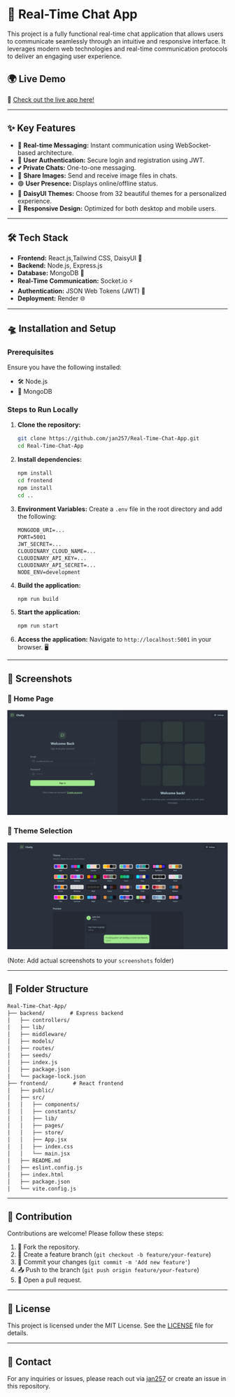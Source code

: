 # 🚀 Real-Time Chat App

This project is a fully functional real-time chat application that allows users to communicate seamlessly through an intuitive and responsive interface. It leverages modern web technologies and real-time communication protocols to deliver an engaging user experience.

## 🌍 Live Demo
🔗 [Check out the live app here!](https://real-time-chat-app-djx2.onrender.com)

---

## ✨ Key Features
- 💬 **Real-time Messaging:** Instant communication using WebSocket-based architecture.
- 🔐 **User Authentication:** Secure login and registration using JWT.
- 💕 **Private Chats:** One-to-one messaging.
- 📸 **Share Images:** Send and receive image files in chats.
- 🟢 **User Presence:** Displays online/offline status.
- 🎨 **DaisyUI Themes:** Choose from 32 beautiful themes for a personalized experience.
- 📱 **Responsive Design:** Optimized for both desktop and mobile users.

---

## 🛠️ Tech Stack
- **Frontend:** React.js,Tailwind CSS, DaisyUI 🌼
- **Backend:** Node.js, Express.js
- **Database:** MongoDB 🍃
- **Real-Time Communication:** Socket.io ⚡
- **Authentication:** JSON Web Tokens (JWT) 🔑
- **Deployment:** Render 🌐

---

## 🛸 Installation and Setup

### Prerequisites
Ensure you have the following installed:
- 🛠️ Node.js
- 🍃 MongoDB

### Steps to Run Locally
1. **Clone the repository:**
   ```bash
   git clone https://github.com/jan257/Real-Time-Chat-App.git
   cd Real-Time-Chat-App
   ```

2. **Install dependencies:**
   ```bash
   npm install 
   cd frontend
   npm install
   cd ..
   ```

3. **Environment Variables:**
   Create a `.env` file in the root directory and add the following:
   ```env
   MONGODB_URI=...
   PORT=5001
   JWT_SECRET=...
   CLOUDINARY_CLOUD_NAME=...
   CLOUDINARY_API_KEY=...
   CLOUDINARY_API_SECRET=...
   NODE_ENV=development
   ```

4. **Build the application:**
   ```bash
   npm run build
   ```

5. **Start the application:**
   ```bash
   npm run start
   ```

6. **Access the application:**
   Navigate to `http://localhost:5001` in your browser. 🖥️

---

## 📸 Screenshots
### 🌟 Home Page
![Home Page Screenshot](screenshots/homepage.png)

### 🎨 Theme Selection
![Theme Selection Screenshot](screenshots/themeselection.png)

(Note: Add actual screenshots to your `screenshots` folder)

---

## 📁 Folder Structure
```
Real-Time-Chat-App/
├── backend/        # Express backend
│   ├── controllers/
│   ├── lib/
│   ├── middleware/
│   ├── models/
│   ├── routes/
│   ├── seeds/
│   ├── index.js
│   ├── package.json
│   └── package-lock.json
├── frontend/        # React frontend
│   ├── public/
│   ├── src/
│   │   ├── components/
│   │   ├── constants/
│   │   ├── lib/
│   │   ├── pages/
│   │   ├── store/
│   │   ├── App.jsx
│   │   ├── index.css
│   │   └── main.jsx
│   ├── README.md
│   ├── eslint.config.js
│   ├── index.html
│   ├── package.json
│   └── vite.config.js
```

---

## 🤝 Contribution
Contributions are welcome! Please follow these steps:
1. 🍴 Fork the repository.
2. 🌿 Create a feature branch (`git checkout -b feature/your-feature`)
3. 💾 Commit your changes (`git commit -m 'Add new feature'`)
4. 📤 Push to the branch (`git push origin feature/your-feature`)
5. 🔄 Open a pull request.

---

## 📝 License
This project is licensed under the MIT License. See the [LICENSE](LICENSE) file for details.

---

## 📧 Contact
For any inquiries or issues, please reach out via [jan257](mailto:your-email@example.com) or create an issue in this repository.

